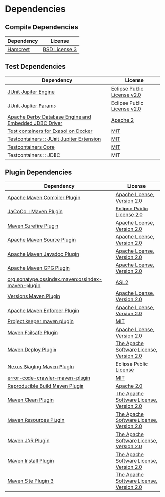 <!-- @formatter:off -->
# Dependencies

## Compile Dependencies

| Dependency    | License            |
| ------------- | ------------------ |
| [Hamcrest][0] | [BSD License 3][1] |

## Test Dependencies

| Dependency                                                 | License                          |
| ---------------------------------------------------------- | -------------------------------- |
| [JUnit Jupiter Engine][2]                                  | [Eclipse Public License v2.0][3] |
| [JUnit Jupiter Params][2]                                  | [Eclipse Public License v2.0][3] |
| [Apache Derby Database Engine and Embedded JDBC Driver][6] | [Apache 2][7]                    |
| [Test containers for Exasol on Docker][8]                  | [MIT][9]                         |
| [Testcontainers :: JUnit Jupiter Extension][10]            | [MIT][11]                        |
| [Testcontainers Core][10]                                  | [MIT][11]                        |
| [Testcontainers :: JDBC][10]                               | [MIT][11]                        |

## Plugin Dependencies

| Dependency                                              | License                                       |
| ------------------------------------------------------- | --------------------------------------------- |
| [Apache Maven Compiler Plugin][16]                      | [Apache License, Version 2.0][17]             |
| [JaCoCo :: Maven Plugin][18]                            | [Eclipse Public License 2.0][19]              |
| [Maven Surefire Plugin][20]                             | [Apache License, Version 2.0][17]             |
| [Apache Maven Source Plugin][22]                        | [Apache License, Version 2.0][17]             |
| [Apache Maven Javadoc Plugin][24]                       | [Apache License, Version 2.0][17]             |
| [Apache Maven GPG Plugin][26]                           | [Apache License, Version 2.0][7]              |
| [org.sonatype.ossindex.maven:ossindex-maven-plugin][28] | [ASL2][7]                                     |
| [Versions Maven Plugin][30]                             | [Apache License, Version 2.0][17]             |
| [Apache Maven Enforcer Plugin][32]                      | [Apache License, Version 2.0][17]             |
| [Project keeper maven plugin][34]                       | [MIT][9]                                      |
| [Maven Failsafe Plugin][36]                             | [Apache License, Version 2.0][17]             |
| [Maven Deploy Plugin][38]                               | [The Apache Software License, Version 2.0][7] |
| [Nexus Staging Maven Plugin][40]                        | [Eclipse Public License][41]                  |
| [error-code-crawler-maven-plugin][42]                   | [MIT][9]                                      |
| [Reproducible Build Maven Plugin][44]                   | [Apache 2.0][7]                               |
| [Maven Clean Plugin][46]                                | [The Apache Software License, Version 2.0][7] |
| [Maven Resources Plugin][48]                            | [The Apache Software License, Version 2.0][7] |
| [Maven JAR Plugin][50]                                  | [The Apache Software License, Version 2.0][7] |
| [Maven Install Plugin][52]                              | [The Apache Software License, Version 2.0][7] |
| [Maven Site Plugin 3][54]                               | [The Apache Software License, Version 2.0][7] |

[18]: https://www.eclemma.org/jacoco/index.html
[34]: https://github.com/exasol/project-keeper-maven-plugin
[7]: http://www.apache.org/licenses/LICENSE-2.0.txt
[20]: https://maven.apache.org/surefire/maven-surefire-plugin/
[40]: http://www.sonatype.com/public-parent/nexus-maven-plugins/nexus-staging/nexus-staging-maven-plugin/
[46]: http://maven.apache.org/plugins/maven-clean-plugin/
[6]: http://db.apache.org/derby/
[9]: https://opensource.org/licenses/MIT
[36]: https://maven.apache.org/surefire/maven-failsafe-plugin/
[30]: http://www.mojohaus.org/versions-maven-plugin/
[1]: http://opensource.org/licenses/BSD-3-Clause
[16]: https://maven.apache.org/plugins/maven-compiler-plugin/
[11]: http://opensource.org/licenses/MIT
[26]: http://maven.apache.org/plugins/maven-gpg-plugin/
[19]: https://www.eclipse.org/legal/epl-2.0/
[41]: http://www.eclipse.org/legal/epl-v10.html
[8]: https://github.com/exasol/exasol-testcontainers
[44]: http://zlika.github.io/reproducible-build-maven-plugin
[50]: http://maven.apache.org/plugins/maven-jar-plugin/
[17]: https://www.apache.org/licenses/LICENSE-2.0.txt
[32]: https://maven.apache.org/enforcer/maven-enforcer-plugin/
[3]: https://www.eclipse.org/legal/epl-v20.html
[52]: http://maven.apache.org/plugins/maven-install-plugin/
[2]: https://junit.org/junit5/
[28]: https://sonatype.github.io/ossindex-maven/maven-plugin/
[10]: https://testcontainers.org
[22]: https://maven.apache.org/plugins/maven-source-plugin/
[0]: http://hamcrest.org/JavaHamcrest/
[38]: http://maven.apache.org/plugins/maven-deploy-plugin/
[54]: http://maven.apache.org/plugins/maven-site-plugin/
[48]: http://maven.apache.org/plugins/maven-resources-plugin/
[24]: https://maven.apache.org/plugins/maven-javadoc-plugin/    
[42]: https://github.com/exasol/error-code-crawler-maven-plugin
